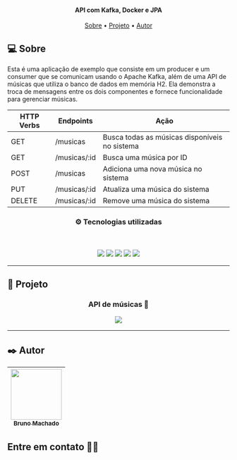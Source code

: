 <h4 align="center"> 
API com Kafka, Docker e JPA
</h4>

<p align="center">
 <a href="#-sobre">Sobre</a> •
 <a href="#-projeto">Projeto</a> •
 <a href="#%EF%B8%8F-autor">Autor</a>
</p>

## 💻 Sobre

Esta é uma aplicação de exemplo que consiste em um producer e um consumer que se comunicam usando o Apache Kafka, além de uma API de músicas que utiliza o banco de dados em memória H2. Ela demonstra a troca de mensagens entre os dois componentes e fornece funcionalidade para gerenciar músicas.


| HTTP Verbs | Endpoints    | Ação                                          |
| ---------- | ------------ | --------------------------------------------- |
| GET        | /musicas     | Busca todas as músicas disponíveis no sistema |
| GET        | /musicas/:id | Busca uma música por ID                       |
| POST       | /musicas     | Adiciona uma nova música no sistema           |
| PUT        | /musicas/:id | Atualiza uma música do sistema                |
| DELETE     | /musicas/:id | Remove uma música do sistema                  |

<h3 align="center">
⚙️ Tecnologias utilizadas

<p>&nbsp;</p>
<img src="https://img.shields.io/badge/java-%23ED8B00.svg?style=for-the-badge&logo=openjdk&logoColor=white"/>
<img src="https://img.shields.io/badge/spring-%236DB33F.svg?style=for-the-badge&logo=spring&logoColor=white"/>
<img src="https://img.shields.io/badge/-Swagger-%23Clojure?style=for-the-badge&logo=swagger&logoColor=white"/>
<img src="https://img.shields.io/badge/Apache%20Kafka-000?style=for-the-badge&logo=apachekafka"/>
<img src="https://img.shields.io/badge/docker-%230db7ed.svg?style=for-the-badge&logo=docker&logoColor=white"/>
</h3>

---

## 🚧 Projeto

<h3 align="center">API de músicas 🎵
  <p></p>
  <img src="https://i.imgur.com/oGwVTUe.png"/>
</h3>

---

## ✒️ Autor

| [<img src="https://avatars.githubusercontent.com/u/75590326?v=4" width=115 > <br> <sub> Bruno Machado </sub>](https://github.com/brunomdrrosa) |
| :--------------------------------------------------------------------------------------------------------------------------------------------: |

<h2 >Entre em contato 🤙🏽</h2>

<div align="center">
<a href="https://linkedin.com/in/bruno-machado-da-rosa/" target="_blank"><img src="https://img.shields.io/badge/Bruno Machado da Rosa-0077B5?style=for-the-badge&logo=linkedin&logoColor=white" alt=""></a>
<a href="mailto:brunomdr46@gmail.com" target="_blank"><img src="https://img.shields.io/badge/brunomdr46@gmail.com-D14836?style=for-the-badge&logo=gmail&logoColor=white" alt=""></a>
</div>
